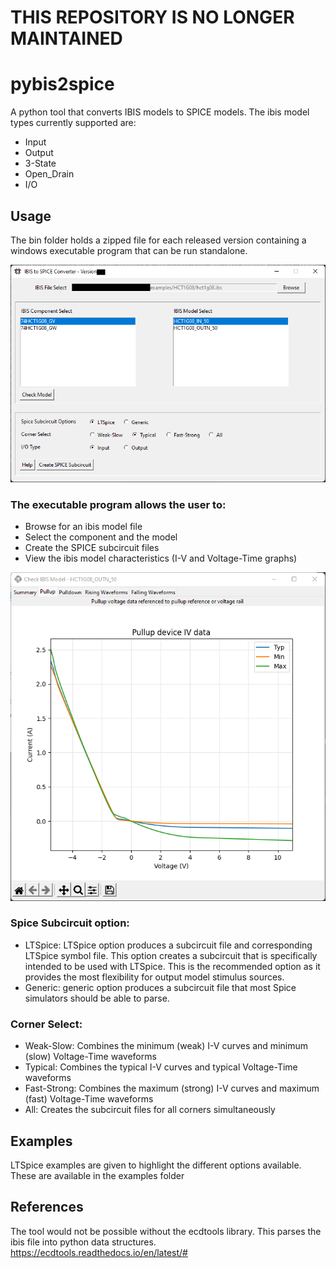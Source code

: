 # THIS REPOSITORY IS NO LONGER MAINTAINED

# pybis2spice
A python tool that converts IBIS models to SPICE models. The ibis model types currently supported are: 
* Input
* Output
* 3-State
* Open_Drain
* I/O

## Usage
The bin folder holds a zipped file for each released version containing a windows executable program that can be run standalone.

![](/img/gui-window.png)

### The executable program allows the user to:
* Browse for an ibis model file
* Select the component and the model
* Create the SPICE subcircuit files
* View the ibis model characteristics (I-V and Voltage-Time graphs)

![](/img/gui-check-model.png)


### Spice Subcircuit option: 
* LTSpice: LTSpice option produces a subcircuit file and corresponding LTSpice symbol file. 
This option creates a subcircuit that is specifically intended to be used with LTSpice. 
This is the recommended option as it provides the most flexibility for output model stimulus sources. 
* Generic: generic option produces a subcircuit file that most Spice simulators should be able to parse.

### Corner Select: 
* Weak-Slow: Combines the minimum (weak) I-V curves and minimum (slow) Voltage-Time waveforms   
* Typical: Combines the typical I-V curves and typical Voltage-Time waveforms
* Fast-Strong: Combines the maximum (strong) I-V curves and maximum (fast) Voltage-Time waveforms
* All: Creates the subcircuit files for all corners simultaneously

## Examples
LTSpice examples are given to highlight the different options available. 
These are available in the examples folder


## References
The tool would not be possible without the ecdtools library. This parses the ibis file into python data structures.
https://ecdtools.readthedocs.io/en/latest/#

